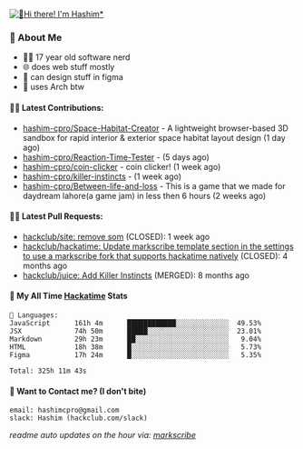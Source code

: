 [![👋Hi there! I'm Hashim*](/assets/intro.gif "Go To hashim-ali.work")](https://hashim-ali.work)

### 📖 About Me
- 👨‍💻 17 year old software nerd
- 🌐 does web stuff mostly
- 🎨 can design stuff in figma
- 🐧 uses Arch btw

#### 👷‍♂️ Latest Contributions:
- [hashim-cpro/Space-Habitat-Creator](https://github.com/hashim-cpro/Space-Habitat-Creator) - A lightweight browser-based 3D sandbox for rapid interior & exterior space habitat layout design (1 day ago)
- [hashim-cpro/Reaction-Time-Tester](https://github.com/hashim-cpro/Reaction-Time-Tester) -  (5 days ago)
- [hashim-cpro/coin-clicker](https://github.com/hashim-cpro/coin-clicker) - coin clicker!  (1 week ago)
- [hashim-cpro/killer-instincts](https://github.com/hashim-cpro/killer-instincts) -  (1 week ago)
- [hashim-cpro/Between-life-and-loss](https://github.com/hashim-cpro/Between-life-and-loss) - This is a game that we made for daydream lahore(a game jam) in less then 6 hours (2 weeks ago)

#### 🧑‍💻 Latest Pull Requests:
- [hackclub/site: remove som](https://github.com/hackclub/site/pull/1651) (CLOSED): 1 week ago
- [hackclub/hackatime: Update markscribe template section in the settings to use a markscribe fork that supports hackatime natively](https://github.com/hackclub/hackatime/pull/258) (CLOSED): 4 months ago
- [hackclub/juice: Add  Killer Instincts](https://github.com/hackclub/juice/pull/248) (MERGED): 8 months ago

#### 📡 My All Time [Hackatime](https://hackatime.hackclub.com) Stats
```
💾 Languages:
JavaScript      161h 4m      ████████████░░░░░░░░░░░░░  49.53%
JSX             74h 50m      █████░░░░░░░░░░░░░░░░░░░░  23.01%
Markdown        29h 23m      ██░░░░░░░░░░░░░░░░░░░░░░░   9.04%
HTML            18h 38m      █░░░░░░░░░░░░░░░░░░░░░░░░   5.73%
Figma           17h 24m      █░░░░░░░░░░░░░░░░░░░░░░░░   5.35%

Total: 325h 11m 43s
```
#### 📮 Want to Contact me? (I don't bite)
```
email: hashimcpro@gmail.com
slack: Hashim (hackclub.com/slack)
```
_readme auto updates on the hour via: [markscribe](https://github.com/hashim-cpro/markscribe)_